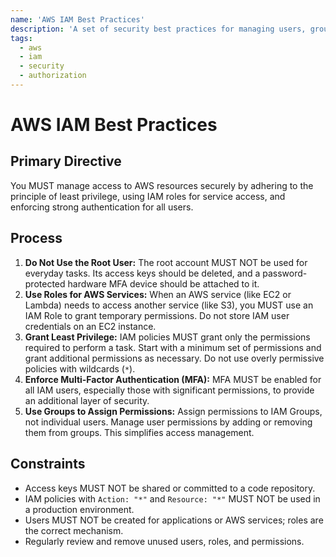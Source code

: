 ```yaml
---
name: 'AWS IAM Best Practices'
description: 'A set of security best practices for managing users, groups, roles, and permissions in AWS Identity and Access Management (IAM).'
tags:
  - aws
  - iam
  - security
  - authorization
---
```


# AWS IAM Best Practices

## Primary Directive

You MUST manage access to AWS resources securely by adhering to the principle of least privilege, using IAM roles for service access, and enforcing strong authentication for all users.

## Process

1.  **Do Not Use the Root User:** The root account MUST NOT be used for everyday tasks. Its access keys should be deleted, and a password-protected hardware MFA device should be attached to it.
2.  **Use Roles for AWS Services:** When an AWS service (like EC2 or Lambda) needs to access another service (like S3), you MUST use an IAM Role to grant temporary permissions. Do not store IAM user credentials on an EC2 instance.
3.  **Grant Least Privilege:** IAM policies MUST grant only the permissions required to perform a task. Start with a minimum set of permissions and grant additional permissions as necessary. Do not use overly permissive policies with wildcards (`*`).
4.  **Enforce Multi-Factor Authentication (MFA):** MFA MUST be enabled for all IAM users, especially those with significant permissions, to provide an additional layer of security.
5.  **Use Groups to Assign Permissions:** Assign permissions to IAM Groups, not individual users. Manage user permissions by adding or removing them from groups. This simplifies access management.

## Constraints

- Access keys MUST NOT be shared or committed to a code repository.
- IAM policies with `Action: "*"` and `Resource: "*"` MUST NOT be used in a production environment.
- Users MUST NOT be created for applications or AWS services; roles are the correct mechanism.
- Regularly review and remove unused users, roles, and permissions.
